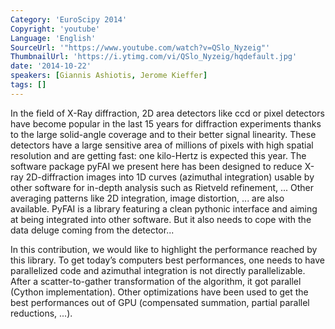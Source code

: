 ```yaml
---
Category: 'EuroScipy 2014'
Copyright: 'youtube'
Language: 'English'
SourceUrl: '"https://www.youtube.com/watch?v=QSlo_Nyzeig"'
ThumbnailUrl: 'https://i.ytimg.com/vi/QSlo_Nyzeig/hqdefault.jpg'
date: '2014-10-22'
speakers: [Giannis Ashiotis, Jerome Kieffer]
tags: []
---
```

In the field of X-Ray diffraction, 2D area detectors like ccd or pixel detectors have become popular in the last 15 years for diffraction experiments thanks to the large solid-angle coverage and to their better signal linearity. These detectors have a large sensitive area of millions of pixels with high spatial resolution and are getting fast: one kilo-Hertz is expected this year. The software package pyFAI we present here has been designed to reduce X-ray 2D-diffraction images into 1D curves (azimuthal integration) usable by other software for in-depth analysis such as Rietveld refinement, ... Other averaging patterns like 2D integration, image distortion, ... are also available. PyFAI is a library featuring a clean pythonic interface and aiming at being integrated into other software. But it also needs to cope with the data deluge coming from the detector...

In this contribution, we would like to highlight the performance reached by this library. To get today’s computers best performances, one needs to have parallelized code and azimuthal integration is not directly parallelizable. After a scatter-to-gather transformation of the algorithm, it got parallel (Cython implementation). Other optimizations have been used to get the best performances out of GPU (compensated summation, partial parallel reductions, ...). 